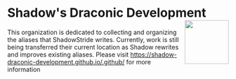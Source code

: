 <h1>Shadow's Draconic Development<img align="right" src="https://github.com/Shadow-Draconic-Development/.github/blob/60cb01e800f59566bbbd9f904bd0f9d2a96e8619/assets/main.png?raw=true" width="100px"></h1>

This organization is dedicated to collecting and organizing the aliases that ShadowStride writes. Currently, work is still being transferred their current location as Shadow rewrites and improves existing aliases. Please visit https://shadow-draconic-development.github.io/.github/ for more information
